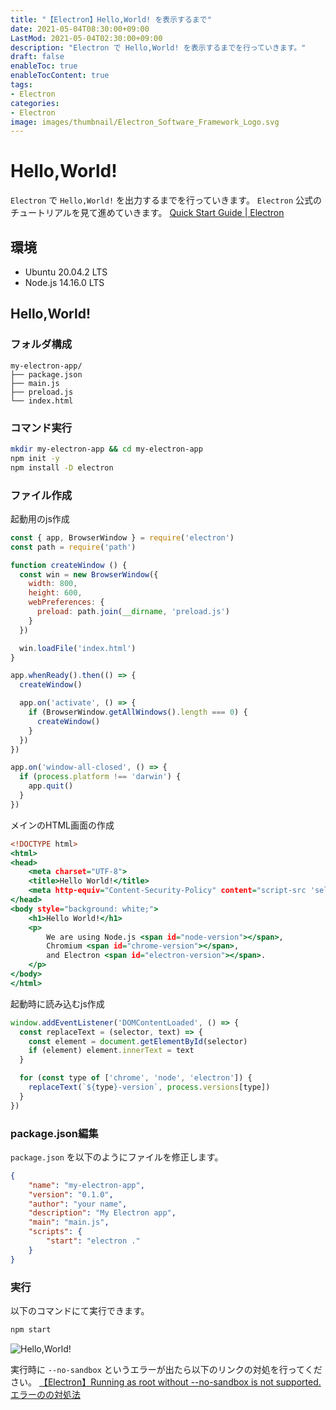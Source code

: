 ```yaml
---
title: "【Electron】Hello,World! を表示するまで"
date: 2021-05-04T08:30:00+09:00
LastMod: 2021-05-04T02:30:00+09:00
description: "Electron で Hello,World! を表示するまでを行っていきます。"
draft: false
enableToc: true
enableTocContent: true
tags: 
- Electron
categories: 
- Electron 
image: images/thumbnail/Electron_Software_Framework_Logo.svg
---
```


# Hello,World!
`Electron` で `Hello,World!` を出力するまでを行っていきます。
`Electron` 公式のチュートリアルを見て進めていきます。
<a href="https://www.electronjs.org/docs/tutorial/quick-start#quick-start-guide" target="_blank" rel="nofollow noopener">Quick Start Guide | Electron</a>

## 環境
* Ubuntu 20.04.2 LTS
* Node.js 14.16.0 LTS

## Hello,World!

### フォルダ構成

```
my-electron-app/
├── package.json
├── main.js
├── preload.js
└── index.html
```

### コマンド実行

``` bash
mkdir my-electron-app && cd my-electron-app
npm init -y
npm install -D electron
```

### ファイル作成

起動用のjs作成
``` js:main.js {linenos=table}
const { app, BrowserWindow } = require('electron')
const path = require('path')

function createWindow () {
  const win = new BrowserWindow({
    width: 800,
    height: 600,
    webPreferences: {
      preload: path.join(__dirname, 'preload.js')
    }
  })

  win.loadFile('index.html')
}

app.whenReady().then(() => {
  createWindow()

  app.on('activate', () => {
    if (BrowserWindow.getAllWindows().length === 0) {
      createWindow()
    }
  })
})

app.on('window-all-closed', () => {
  if (process.platform !== 'darwin') {
    app.quit()
  }
})
```

メインのHTML画面の作成
``` html:index.html {linenos=table}
<!DOCTYPE html>
<html>
<head>
    <meta charset="UTF-8">
    <title>Hello World!</title>
    <meta http-equiv="Content-Security-Policy" content="script-src 'self' 'unsafe-inline';" />
</head>
<body style="background: white;">
    <h1>Hello World!</h1>
    <p>
        We are using Node.js <span id="node-version"></span>,
        Chromium <span id="chrome-version"></span>,
        and Electron <span id="electron-version"></span>.
    </p>
</body>
</html>
```

起動時に読み込むjs作成
``` js:preload.js {linenos=table}
window.addEventListener('DOMContentLoaded', () => {
  const replaceText = (selector, text) => {
    const element = document.getElementById(selector)
    if (element) element.innerText = text
  }

  for (const type of ['chrome', 'node', 'electron']) {
    replaceText(`${type}-version`, process.versions[type])
  }
})
```

### package.json編集
`package.json` を以下のようにファイルを修正します。
``` json:package.json
{
    "name": "my-electron-app",
    "version": "0.1.0",
    "author": "your name",
    "description": "My Electron app",
    "main": "main.js",
    "scripts": {
        "start": "electron ."
    }
}
```

### 実行
以下のコマンドにて実行できます。
``` bash
npm start
```

![Hello,World!](/assets/blog/tech/2021/05/04/electron-hello-world/electron-hello-world.png "Hello,World!") 

実行時に `--no-sandbox` というエラーが出たら以下のリンクの対処を行ってください。
<a href="/blog/2021-05-01-electron-error-no-sandbox" target="_blank">【Electron】Running as root without --no-sandbox is not supported. エラーのの対処法</a>